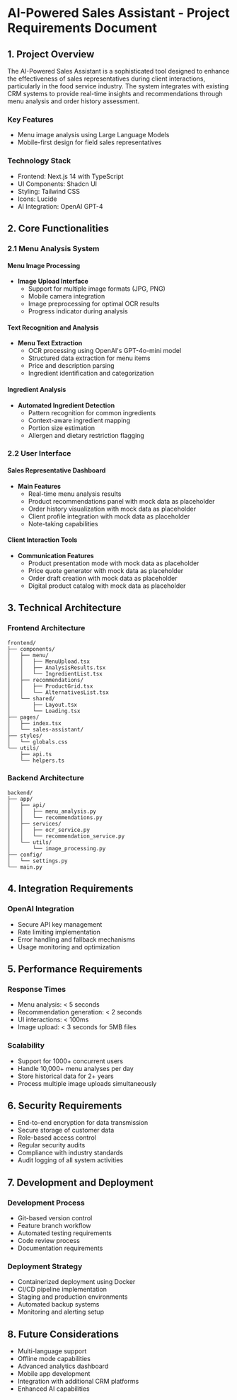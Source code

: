 # AI-Powered Sales Assistant - Project Requirements Document

## 1. Project Overview

The AI-Powered Sales Assistant is a sophisticated tool designed to enhance the effectiveness of sales representatives during client interactions, particularly in the food service industry. The system integrates with existing CRM systems to provide real-time insights and recommendations through menu analysis and order history assessment.

### Key Features
- Menu image analysis using Large Language Models 
- Mobile-first design for field sales representatives

### Technology Stack
- Frontend: Next.js 14 with TypeScript
- UI Components: Shadcn UI
- Styling: Tailwind CSS
- Icons: Lucide
- AI Integration: OpenAI GPT-4

## 2. Core Functionalities

### 2.1 Menu Analysis System

#### Menu Image Processing
- **Image Upload Interface**
  - Support for multiple image formats (JPG, PNG)
  - Mobile camera integration
  - Image preprocessing for optimal OCR results
  - Progress indicator during analysis

#### Text Recognition and Analysis
- **Menu Text Extraction**
  - OCR processing using OpenAI's GPT-4o-mini model
  - Structured data extraction for menu items
  - Price and description parsing
  - Ingredient identification and categorization

#### Ingredient Analysis
- **Automated Ingredient Detection**
  - Pattern recognition for common ingredients
  - Context-aware ingredient mapping
  - Portion size estimation
  - Allergen and dietary restriction flagging


### 2.2 User Interface

#### Sales Representative Dashboard
- **Main Features**
  - Real-time menu analysis results
  - Product recommendations panel with mock data as placeholder 
  - Order history visualization with mock data as placeholder
  - Client profile integration with mock data as placeholder
  - Note-taking capabilities

#### Client Interaction Tools
- **Communication Features**
  - Product presentation mode with mock data as placeholder
  - Price quote generator with mock data as placeholder
  - Order draft creation with mock data as placeholder
  - Digital product catalog with mock data as placeholder

## 3. Technical Architecture

### Frontend Architecture
```
frontend/
├── components/
│   ├── menu/
│   │   ├── MenuUpload.tsx
│   │   ├── AnalysisResults.tsx
│   │   └── IngredientList.tsx
│   ├── recommendations/
│   │   ├── ProductGrid.tsx
│   │   └── AlternativesList.tsx
│   └── shared/
│       ├── Layout.tsx
│       └── Loading.tsx
├── pages/
│   ├── index.tsx
│   └── sales-assistant/
├── styles/
│   └── globals.css
└── utils/
    ├── api.ts
    └── helpers.ts
```

### Backend Architecture
```
backend/
├── app/
│   ├── api/
│   │   ├── menu_analysis.py
│   │   └── recommendations.py
│   ├── services/
│   │   ├── ocr_service.py
│   │   └── recommendation_service.py
│   └── utils/
│       └── image_processing.py
├── config/
│   └── settings.py
└── main.py
```

## 4. Integration Requirements

### OpenAI Integration
- Secure API key management
- Rate limiting implementation
- Error handling and fallback mechanisms
- Usage monitoring and optimization

## 5. Performance Requirements

### Response Times
- Menu analysis: < 5 seconds
- Recommendation generation: < 2 seconds
- UI interactions: < 100ms
- Image upload: < 3 seconds for 5MB files

### Scalability
- Support for 1000+ concurrent users
- Handle 10,000+ menu analyses per day
- Store historical data for 2+ years
- Process multiple image uploads simultaneously

## 6. Security Requirements

- End-to-end encryption for data transmission
- Secure storage of customer data
- Role-based access control
- Regular security audits
- Compliance with industry standards
- Audit logging of all system activities

## 7. Development and Deployment

### Development Process
- Git-based version control
- Feature branch workflow
- Automated testing requirements
- Code review process
- Documentation requirements

### Deployment Strategy
- Containerized deployment using Docker
- CI/CD pipeline implementation
- Staging and production environments
- Automated backup systems
- Monitoring and alerting setup

## 8. Future Considerations

- Multi-language support
- Offline mode capabilities
- Advanced analytics dashboard
- Mobile app development
- Integration with additional CRM platforms
- Enhanced AI capabilities